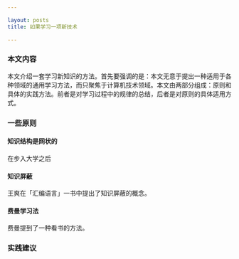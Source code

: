 ```yaml
---

layout: posts
title: 如果学习一项新技术

---
```


### 本文内容
本文介绍一套学习新知识的方法。首先要强调的是：本文无意于提出一种适用于各种领域的通用学习方法，而只聚焦于计算机技术领域。本文由两部分组成：原则和具体的实践方法。前者是对学习过程中的规律的总结，后者是对原则的具体适用方式。
### 一些原则
#### 知识结构是网状的
在步入大学之后
#### 知识屏蔽
王爽在「汇编语言」一书中提出了知识屏蔽的概念。
#### 费曼学习法
费曼提到了一种看书的方法。
### 实践建议

